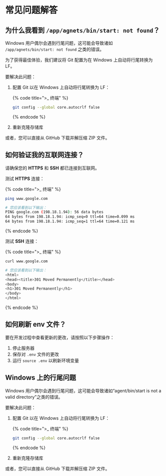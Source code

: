 # 常见问题解答

## 为什么我看到 `/app/agnets/bin/start: not found`？

Windows 用户偶尔会遇到行尾问题，这可能会导致诸如 `/app/agnets/bin/start: not found` 之类的错误。

为了获得最佳体验，我们建议将 Git 配置为在 Windows 上自动将行尾转换为 LF。

要解决此问题：

1. 配置 Git 以在 Windows 上自动将行尾转换为 LF：

   {% code title=">_ 终端" %}

   ```bash
   git config --global core.autocrlf false
   ```

   {% endcode %}
2. 重新克隆存储库

或者，您可以直接从 GitHub 下载并解压缩 ZIP 文件。

## 如何验证我的互联网连接？

请确保您的 **HTTPS** 和 **SSH** 都已连接到互联网。

测试 **HTTPS** 连接：

{% code title=">_ 终端" %}

```bash
ping www.google.com

# 您应该看到以下输出：
PING google.com (198.18.1.94): 56 data bytes
64 bytes from 198.18.1.94: icmp_seq=0 ttl=64 time=0.099 ms
64 bytes from 198.18.1.94: icmp_seq=1 ttl=64 time=0.121 ms
```

{% endcode %}

测试 **SSH** 连接：

{% code title=">_ 终端" %}

```bash
curl www.google.com

# 您应该看到以下输出：
<html>
<head><title>301 Moved Permanently</title></head>
<body>
<h1>301 Moved Permanently</h1>
</body>
</html>
```

{% endcode %}

## 如何刷新 env 文件？

要在开发过程中查看更新的更改，请按照以下步骤操作：

1. 停止服务器
2. 保存对 `.env` 文件的更改
3. 运行 `source .env` 以刷新环境变量

## Windows 上的行尾问题

Windows 用户偶尔会遇到行尾问题，这可能会导致诸如“agent/bin/start is not a valid directory”之类的错误。

要解决此问题：

1. 配置 Git 以在 Windows 上自动将行尾转换为 LF：

   {% code title=">_ 终端" %}

   ```bash
   git config --global core.autocrlf false
   ```

   {% endcode %}
2. 重新克隆存储库

或者，您可以直接从 GitHub 下载并解压缩 ZIP 文件。
